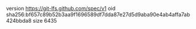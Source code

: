 version https://git-lfs.github.com/spec/v1
oid sha256:bf657c89b52b3aa9f1696589df7dda87e27d5d9aba90e4ab4affa7ab424bbda8
size 6435
